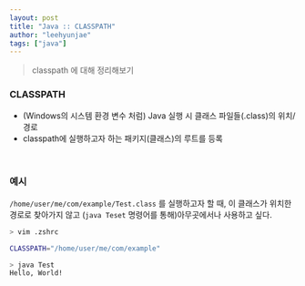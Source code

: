 ```yaml
---
layout: post
title: "Java :: CLASSPATH"
author: "leehyunjae"
tags: ["java"]
---
```


> classpath 에 대해 정리해보기

### CLASSPATH

- (Windows의 시스템 환경 변수 처럼) Java 실행 시 클래스 파일들(.class)의 위치/경로
- classpath에 실행하고자 하는 패키지(클래스)의 루트를 등록

<br>

### 예시

`/home/user/me/com/example/Test.class` 를 실행하고자 할 때, 이 클래스가 위치한 경로로 찾아가지 않고 (`java Teset` 명령어를 통해)아무곳에서나 사용하고 싶다.

```sh
> vim .zshrc

CLASSPATH="/home/user/me/com/example"

> java Test
Hello, World!
```



